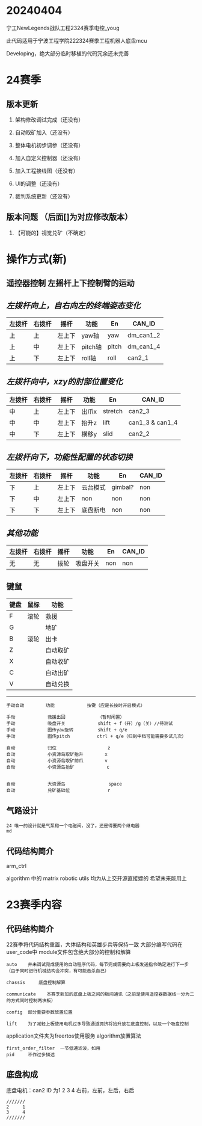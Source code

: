 # 20240404

宁工NewLegends战队工程2324赛季电控_youg

此代码适用于宁波工程学院222324赛季工程机器人底盘mcu

Developing，绝大部分临时移植的代码冗余还未完善

# **24赛季**

## 版本更新


1. 架构修改调试完成（还没有）

2. 自动取矿加入（还没有）

3. 整体电机初步调参（还没有）

4. 加入自定义控制器（还没有）

5. 加入工程接线图（还没有）

6. UI的调整（还没有）

7. 裁判系统更新（还没有）

## 版本问题 （后面[]为对应修改版本）

1. 【可能的】视觉兑矿（不确定）

# 操作方式(新)

## 遥控器控制 左摇杆上下控制臂的运动
*左拨杆向上，自右向左的终端姿态变化*
-----------------------------------------------------------------------------
左拨杆 | 右拨杆 | 摇杆         | 功能            | En           | CAN_ID
----  | ------ | ----------- | --------------- | ------------ | -------------
上     | 上    |   左上下     |yaw轴            | yaw          | dm_can1_2
上     | 中    |   左上下     | pitch轴         | pitch        | dm_can1_4
上     | 下    |   左上下     |roll轴           | roll         | can2_1

*左拨杆向中，xzy的肘部位置变化*
------------------------------------------------------------------------------
左拨杆 | 右拨杆 | 摇杆         | 功能            | En           | CAN_ID
----  | ------ | ----------- | --------------- | ------------ | -----
中     | 上    |   左上下     |出爪x            | stretch      | can2_3
中     | 中    |   左上下     |抬升z            | lift         | can1_3 & can1_4 
中     | 下    |   左上下     |横移y            | slid         | can2_2

*左拨杆向下，功能性配置的状态切换*
------------------------------------------------------------------------------
左拨杆 | 右拨杆 | 摇杆         | 功能            | En           | CAN_ID
----  | ------ | ----------- | --------------- | -------------- | -----
下     | 上    |   左上下     |云台模式         | gimbal?       | non
下     | 中    |   左上下     |non             | non           | non
下     | 下    |   左上下     |底盘断电         | non           | non

*其他功能*
-----------------------------------------------------------------------------
左拨杆 | 右拨杆 | 摇杆         | 功能            | En           | CAN_ID
----  | ------ | ----------- | --------------- | ------------ | -------------
无     | 无    |   拨轮       | 吸盘开关         | non          | non

## 键鼠


键盘    |   鼠标     |   功能
------  | --------  | --------
F       | 滚轮      | 救援
G       |           | 地矿
B       | 滚轮      | 出卡
Z       |           | 自动取矿
X       |           | 自动收矿
C       |           | 自动出矿
V       |           | 自动兑换
------------------------------------------------------------------


    手动自动        功能            按键（应是长按时开启模式）

    手动            救援出回            （暂时闲置）
    手动            吸盘开关            shift + f（开）/g（关）//待测试
    手动            图传yaw旋转         shift + q/e     
    手动            图传pitch          ctrl + q/e（归到中档可能需要多试几次）    

    自动            归位                   z  
    自动            小资源岛取矿抬升        x  
    自动            小资源岛取矿前爪        v
    自动            小资源岛抬矿            c


    自动            大资源岛                space
    自动            兑矿基础位              r         

## 气路设计

    24 唯一的设计就是气泵和一个电磁阀，没了。还是得要两个继电器
    md

## 代码结构简介
arm_ctrl 

algorithm 中的 matrix robotic utils 均为从上交开源直接嫖的
    希望未来能用上


# **23赛季内容**

## 代码结构简介
22赛季将代码结构重置，大体结构和英雄步兵等保持一致
大部分编写代码在user_code中
module文件包含绝大部分的控制和解算

    auto    并未调试完成使用的自动程序代码，每节完成需要向上板发送指令确定进行下一步（由于同时进行机械结构会冲突，有可能击杀自己）

    chassis     底盘控制解算

    communicate    本赛季新加的底盘上板之间的板间通讯（之前是使用遥控器数据线一分为二的方式同时控制两块板）

    config  部分重要参数放置位置

    lift    为了减轻上板使用电机过多导致通道拥挤将抬升放在底盘控制，以及一个吸盘控制

application文件夹为freertos使用服务
algorithm放置算法

    first_order_filter  一节低通滤波，如用
    pid     不作过多描述



## 底盘构成

底盘电机：can2  ID 为1 2 3 4 右前，左前，左后，右后
    
    ///////
    2     1
    3     4   
    ///////
